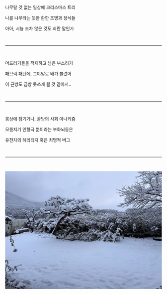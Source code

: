 나무랄 것 없는 일상에 크리스마스 트리

나를 나무라는 듯한 환한 조명과 장식들

아아, 시늉 조차 않은 것도 죄란 말인가

<br />

- - -
<br />

머드러기들을 적재하고 남은 부스러기

패브릭 패턴에, 그야말로 배가 불렀어

이 근방도 금방 못쓰게 될 것 같아서..

<br />

- - -
<br />

몽상에 잠기거나, 골방의 사회 아나키즘

모름지기 인형극 뿐이라는 부화뇌동은 

유전자의 헤리티지 혹은 치명적 버그

<br />

- - -
<br />

<p align="center">
 <img src = "./0.jpg">
</p>